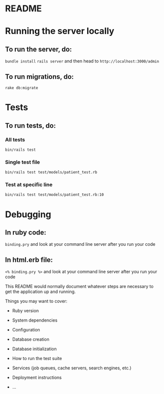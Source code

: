 # README

# Running the server locally
## To run the server, do:
`bundle install`
`rails server` and then head to `http://localhost:3000/admin`

## To run migrations, do:
`rake db:migrate`

# Tests
## To run tests, do:
### All tests
`bin/rails test`

### Single test file
`bin/rails test test/models/patient_test.rb`

### Test at specific line
`bin/rails test test/models/patient_test.rb:10`

# Debugging
## In ruby code:
`binding.pry` and look at your command line server after you run your code

## In html.erb file:
`<% binding.pry %>` and look at your command line server after you run your code



This README would normally document whatever steps are necessary to get the
application up and running.

Things you may want to cover:

* Ruby version

* System dependencies

* Configuration

* Database creation

* Database initialization

* How to run the test suite

* Services (job queues, cache servers, search engines, etc.)

* Deployment instructions

* ...
